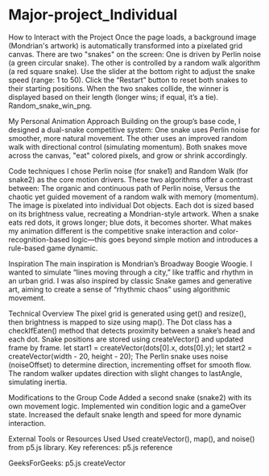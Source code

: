 # Major-project_Individual
 How to Interact with the Project
Once the page loads, a background image (Mondrian's artwork) is automatically transformed into a pixelated grid canvas.
There are two "snakes" on the screen:
One is driven by Perlin noise (a green circular snake).
The other is controlled by a random walk algorithm (a red square snake).
Use the slider at the bottom right to adjust the snake speed (range: 1 to 50).
Click the “Restart” button to reset both snakes to their starting positions.
When the two snakes collide, the winner is displayed based on their length (longer wins; if equal, it’s a tie).
Random_snake_win_png.

 My Personal Animation Approach
Building on the group’s base code, I designed a dual-snake competitive system:
One snake uses Perlin noise for smoother, more natural movement.
The other uses an improved random walk with directional control (simulating momentum).
 Both snakes move across the canvas, "eat" colored pixels, and grow or shrink accordingly.

Code techniques
I chose Perlin noise (for snake1) and Random Walk (for snake2) as the core motion drivers.
These two algorithms offer a contrast between:
The organic and continuous path of Perlin noise,
Versus the chaotic yet guided movement of a random walk with memory (momentum).
The image is pixelated into individual Dot objects.
Each dot is sized based on its brightness value, recreating a Mondrian-style artwork.
When a snake eats red dots, it grows longer; blue dots, it becomes shorter.
What makes my animation different is the competitive snake interaction and color-recognition-based logic—this goes beyond simple motion and introduces a rule-based game dynamic.

Inspiration
The main inspiration is Mondrian’s Broadway Boogie Woogie.
I wanted to simulate “lines moving through a city,” like traffic and rhythm in an urban grid.
I was also inspired by classic Snake games and generative art, aiming to create a sense of “rhythmic chaos” using algorithmic movement.

Technical Overview
The pixel grid is generated using get() and resize(), then brightness is mapped to size using map().
The Dot class has a checkIfEaten() method that detects proximity between a snake’s head and each dot.
Snake positions are stored using createVector() and updated frame by frame.
let start1 = createVector(dots[0].x, dots[0].y);
let start2 = createVector(width - 20, height - 20);
The Perlin snake uses noise (noiseOffset) to determine direction, incrementing offset for smooth flow.
The random walker updates direction with slight changes to lastAngle, simulating inertia.

Modifications to the Group Code
Added a second snake (snake2) with its own movement logic.
Implemented win condition logic and a gameOver state.
Increased the default snake length and speed for more dynamic interaction.


External Tools or Resources Used
Used createVector(), map(), and noise() from p5.js library.
Key references:
p5.js reference


GeeksForGeeks: p5.js createVector




